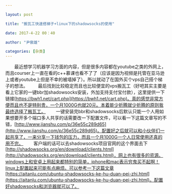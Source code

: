 ```yaml
---

layout: post

title: "搬瓦工快速搭梯子+linux下的shadowsocks的使用"

date: 2017-4-22 00：40

author: "尹傲雄"

categories: [杂类]
---
```

　　最近想学习机器学习方面的内容，但是很多内容都在youtube之类的外网上，而且courser上一直在看的c++慕课也看不了了（应该是因为视频是托管在亚马逊上或者youtube上但是不幸的被墙掉了）。所以就动了在国外买个vps自己搭个梯子的想法。
　　最后找到比较稳定而且也比较便宜的vps搬瓦工（好吧其实主要是看上它家的一键bbr加shadowsocks安装，外加支持支付宝付款），这里提供一下链接[https://bwh1.net/cart.php](https://bwh1.net/cart.php)。真的感觉非常方便而且也不是特别贵，一个月1000G也就20元。本着能少折腾就少折腾的原则我最终选择了搬瓦工。
　　一键安装完bbr和shadowsocks后默认只能一个人用如果想要开多个端口多人共享的话需要改一下配置文件，可以看一下这篇文章写的不错，[http://www.jianshu.com/p/36e55c289d65](http://www.jianshu.com/p/36e55c289d65)。配置好之后就可以和小伙伴们一起共享了，一来分享一下钱包的压力，而且一个月1000G一个人日常使用还真的用不完。
　　客户端的话可以去shadowsocks项目官网的这个界面去下[http://shadowsocks.org/en/download/clients.html](http://shadowsocks.org/en/download/clients.html)，网上也有很多的资源。windows上和安卓上用起来都特别的简单，iphone和mac表示穷鬼买不起啊！linux上配置起来可能有点麻烦。可以参考一下这篇文章[https://aitanlu.com/ubuntu-shadowsocks-ke-hu-duan-pei-zhi.html](https://aitanlu.com/ubuntu-shadowsocks-ke-hu-duan-pei-zhi.html)。配置好shadowsocks和浏览器就可以了。
　　
